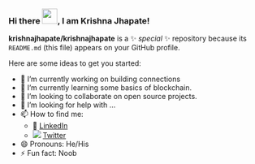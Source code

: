 ### Hi there <img src="https://raw.githubusercontent.com/MartinHeinz/MartinHeinz/master/wave.gif" width="30px">, I am Krishna Jhapate!


**krishnajhapate/krishnajhapate** is a ✨ _special_ ✨ repository because its `README.md` (this file) appears on your GitHub profile.

Here are some ideas to get you started:

- 🔭 I’m currently working on building connections
- 🌱 I’m currently learning some basics of blockchain.
- 👯 I’m looking to collaborate on open source projects.
- 🤔 I’m looking for help with ...
- 📫 How to find me: 
  - :office: [LinkedIn](https://www.linkedin.com/in/krishna-jhapate/)
  - <img src="https://img.shields.io/badge/Twitter-1DA1F2?style=for-the-badge&logo=twitter&logoColor=white"> [Twitter](https://twitter.com/krishnajhapate )
- 😄 Pronouns: He/His
- ⚡ Fun fact: Noob

